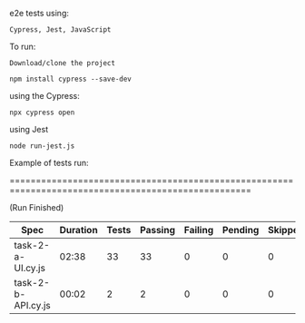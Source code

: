 
e2e tests using:

    Cypress, Jest, JavaScript

To run:

    Download/clone the project

    npm install cypress --save-dev

using the Cypress:

    npx cypress open

using Jest

    node run-jest.js


Example of tests run:

====================================================================================================

(Run Finished)


| Spec                     | Duration | Tests | Passing | Failing | Pending | Skipped |
|--------------------------|----------|-------|---------|---------|---------|---------|
| task-2-a-UI.cy.js        | 02:38    | 33    | 33      | 0       | 0       | 0       |
| task-2-b-API.cy.js       | 00:02    | 2     | 2       | 0       | 0       | 0       |        - 

